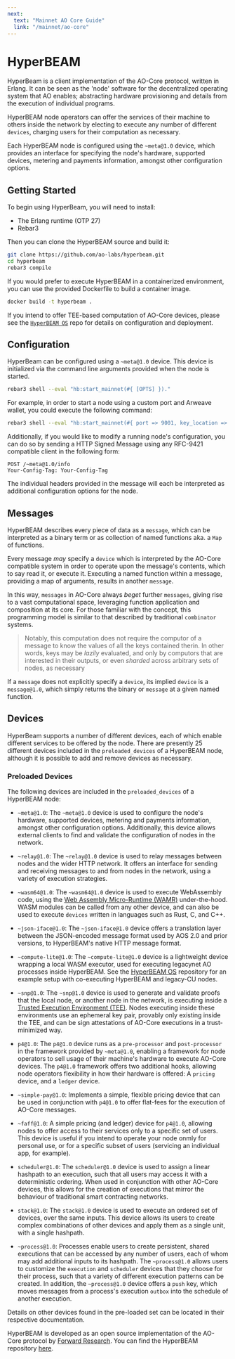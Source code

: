 ```yaml
---
next:
  text: "Mainnet AO Core Guide"
  link: "/mainnet/ao-core"
---
```


# HyperBEAM

HyperBeam is a client implementation of the AO-Core protocol, written in Erlang.
It can be seen as the 'node' software for the decentralized operating system that
AO enables; abstracting hardware provisioning and details from the execution of
individual programs.

HyperBEAM node operators can offer the services of their machine to others inside
the network by electing to execute any number of different `devices`, charging
users for their computation as necessary.

Each HyperBEAM node is configured using the `~meta@1.0` device, which provides
an interface for specifying the node's hardware, supported devices, metering and
payments information, amongst other configuration options.

## Getting Started

To begin using HyperBeam, you will need to install:

- The Erlang runtime (OTP 27)
- Rebar3

Then you can clone the HyperBEAM source and build it:

```bash
git clone https://github.com/ao-labs/hyperbeam.git
cd hyperbeam
rebar3 compile
```

If you would prefer to execute HyperBEAM in a containerized environment, you
can use the provided Dockerfile to build a container image.

```bash
docker build -t hyperbeam .
```

If you intend to offer TEE-based computation of AO-Core devices, please see the
[`HyperBEAM OS`]() repo for details on configuration and deployment.

## Configuration

HyperBeam can be configured using a `~meta@1.0` device. This device is initialized
via the command line arguments provided when the node is started.

```bash
rebar3 shell --eval "hb:start_mainnet(#{ [OPTS] })."
```

For example, in order to start a node using a custom port and Arweave wallet,
you could execute the following command:

```bash
rebar3 shell --eval "hb:start_mainnet(#{ port => 9001, key_location => 'path/to/my/wallet.key' })."
```

Additionally, if you would like to modify a running node's configuration, you can
do so by sending a HTTP Signed Message using any RFC-9421 compatible client in
the following form:

```
POST /~meta@1.0/info
Your-Config-Tag: Your-Config-Tag
```

The individual headers provided in the message will each be interpreted as additional
configuration options for the node.

## Messages

HyperBEAM describes every piece of data as a `message`, which can be interpreted as
a binary term or as collection of named functions aka. a `Map` of functions.

Every message _may_ specify a `device` which is interpreted by the AO-Core compatible
system in order to operate upon the message's contents, which to say read it, or
execute it. Executing a named function within a message, providing a map of arguments,
results in another `message`.

In this way, `messages` in AO-Core always _beget_ further `messages`, giving rise
to a vast computational space, leveraging function application and composition at its core.
For those familiar with the concept, this programming model is similar to that
described by traditional `combinator` systems.

> Notably, this computation does not require the computor of a message
> to know the values of all the keys contained therin. In other words, keys
> may be _lazily_ evaluated, and only by computors that are interested
> in their outputs, or even _sharded_ across arbitrary sets of nodes, as necessary

If a `message` does not explicitly specify a `device`, its implied `device` is a
`message@1.0`, which simply returns the binary or `message` at a given named function.

## Devices

HyperBeam supports a number of different devices, each of which enable different
services to be offered by the node. There are presently 25 different devices
included in the `preloaded_devices` of a HyperBEAM node, although it is possible
to add and remove devices as necessary.

### Preloaded Devices

The following devices are included in the `preloaded_devices` of a HyperBEAM node:

- `~meta@1.0`: The `~meta@1.0` device is used to configure the node's hardware,
  supported devices, metering and payments information, amongst other configuration options.
  Additionally, this device allows external clients to find and validate the configuration
  of nodes in the network.

- `~relay@1.0`: The `~relay@1.0` device is used to relay messages between nodes
  and the wider HTTP network. It offers an interface for sending and receiving messages
  to and from nodes in the network, using a variety of execution strategies.

- `~wasm64@1.0`: The `~wasm64@1.0` device is used to execute WebAssembly code, using
  the [Web Assembly Micro-Runtime (WAMR)](https://github.com/bytecodealliance/wasm-micro-runtime)
  under-the-hood. WASM modules can be called from any other device, and can also be
  used to execute `devices` written in languages such as Rust, C, and C++.

- `~json-iface@1.0`: The `~json-iface@1.0` device offers a translation layer between
  the JSON-encoded message format used by AOS 2.0 and prior versions, to HyperBEAM's
  native HTTP message format.

- `~compute-lite@1.0`: The `~compute-lite@1.0` device is a lightweight device wrapping
  a local WASM executor, used for executing legacynet AO processes inside HyperBEAM.
  See the [HyperBEAM OS](https://github.com/PeterFarber/hb-os) repository for an
  example setup with co-executing HyperBEAM and legacy-CU nodes.

- `~snp@1.0`: The `~snp@1.0` device is used to generate and validate proofs that
  the local node, or another node in the network, is executing inside a [Trusted Execution
  Environment (TEE)](https://en.wikipedia.org/wiki/Trusted_execution_environment).
  Nodes executing inside these environments use an ephemeral key pair, provably
  only existing inside the TEE, and can be sign attestations of AO-Core executions
  in a trust-minimized way.

- `p4@1.0`: The `p4@1.0` device runs as a `pre-processor` and `post-processor` in
  the framework provided by `~meta@1.0`, enabling a framework for node operators to
  sell usage of their machine's hardware to execute AO-Core devices. The `p4@1.0`
  framework offers two additional hooks, allowing node operators flexibility in how
  their hardware is offered: A `pricing` device, and a `ledger` device.

- `~simple-pay@1.0`: Implements a simple, flexible pricing device that can be used
  in conjunction with `p4@1.0` to offer flat-fees for the execution of AO-Core messages.

- `~faff@1.0`: A simple pricing (and ledger) device for `p4@1.0`, allowing nodes
  to offer access to their services only to a specific set of users. This device is
  useful if you intend to operate your node onmly for personal use, or for a specific
  subset of users (servicing an individual app, for example).

- `scheduler@1.0`: The `scheduler@1.0` device is used to assign a linear hashpath
  to an execution, such that all users may access it with a deterministic ordering.
  When used in conjunction with other AO-Core devices, this allows for the creation
  of executions that mirror the behaviour of traditional smart contracting networks.

- `stack@1.0`: The `stack@1.0` device is used to execute an ordered set of devices,
  over the same inputs. This device allows its users to create complex combinations of
  other devices and apply them as a single unit, with a single hashpath.

- `~process@1.0`: Processes enable users to create persistent, shared executions
  that can be accessed by any number of users, each of whom may add additional inputs
  to its hashpath. The `~process@1.0` allows users to customize the `execution` and
  `scheduler` devices that they choose for their process, such that a variety of different
  execution patterns can be created. In addition, the `~process@1.0` device offers a
  `push` key, which moves messages from a process's execution `outbox` into the
  schedule of another execution.

Details on other devices found in the pre-loaded set can be located in their
respective documentation.

HyperBEAM is developed as an open source implementation of the AO-Core protocol
by [Forward Research](https://fwd.arweave.net). You can find the HyperBEAM repository [here](https://github.com/permaweb/HyperBEAM).
